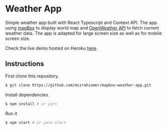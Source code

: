 # Weather App

Simple weather app built with React Typescript and Context API.
The app using
[mapBox](https://www.mapbox.com/) to display world map and [OpenWeather API](https://openweathermap.org/api) to fetch current weather data.
The app is adapted for large screen size as well as for mobile screen size.

Check the live demo hosted on Heroku [here](https://mapbox-weather-app.herokuapp.com/).

## Instructions

First clone this repository.

```bash
$ git clone https://github.com/mizrahiomer/mapbox-weather-app.git
```

Install dependencies.

```bash
$ npm install # or yarn
```

Run it

```bash
$ npm start # or yarn start
```
